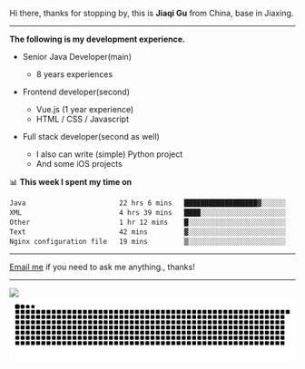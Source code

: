 Hi there, thanks for stopping by, this is **Jiaqi Gu** from China, base in Jiaxing.

---

**The following is my development experience.**

- Senior Java Developer(main)
  - 8 years experiences

- Frontend developer(second)
  - Vue.js (1 year experience)
  - HTML / CSS / Javascript
  
- Full stack developer(second as well)
  - I also can write (simple) Python project
  - And some iOS projects

📊 **This week I spent my time on**
<!--START_SECTION:waka-->

```txt
Java                       22 hrs 6 mins   ██████████████████▓░░░░░░   74.41 %
XML                        4 hrs 39 mins   ████░░░░░░░░░░░░░░░░░░░░░   15.66 %
Other                      1 hr 12 mins    █░░░░░░░░░░░░░░░░░░░░░░░░   04.04 %
Text                       42 mins         ▓░░░░░░░░░░░░░░░░░░░░░░░░   02.36 %
Nginx configuration file   19 mins         ▒░░░░░░░░░░░░░░░░░░░░░░░░   01.07 %
```

<!--END_SECTION:waka-->

---

[Email me](mailto:htk2klwgr@mozmail.com?subject=Hiring_from_GitHub) if you need to ask me anything., thanks!

---

![]( https://visitor-badge.glitch.me/badge?page_id=githubgujiaqi)
![]( https://github.com/droid-Q/droid-Q/raw/output/github-contribution-grid-snake.svg#gh-dark-mode-only)
